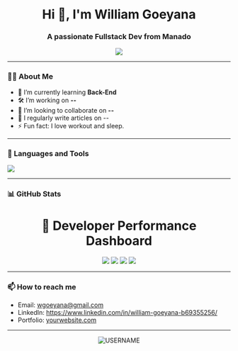 <!-- GitHub Profile README Template -->

<h1 align="center">Hi 👋, I'm William Goeyana</h1>
<h3 align="center">A passionate Fullstack Dev from Manado</h3>

<p align="center">
  <img src="https://readme-typing-svg.herokuapp.com/?lines=Welcome+to+my+GitHub!;I+love+coding+💻;Always+learning+something+new!" />
</p>

---

### 🧑‍💻 About Me

- 🌱 I’m currently learning **Back-End**
- 🛠️ I’m working on **--**
- 👯 I’m looking to collaborate on **--**
- 📝 I regularly write articles on --
- ⚡ Fun fact: I love workout and sleep.

---

### 🧰 Languages and Tools

<p>
  <img src="https://skillicons.dev/icons?i=js,ts,react,nodejs,python,java,html,css,figma,git,github,react_native&theme=light" />
</p>

---

### 📊 GitHub Stats

<h1 align="center">🚀 Developer Performance Dashboard</h1>

<p align="center">
  <img src="https://img.shields.io/badge/Code-Clean-success?style=flat-square&logo=codefactor" />
  <img src="https://img.shields.io/badge/Tests-Passed-brightgreen?style=flat-square&logo=jest" />
  <img src="https://img.shields.io/badge/Build-Stable-blue?style=flat-square&logo=github-actions" />
  <img src="https://img.shields.io/badge/Commits-🔥-red?style=flat-square" />
</p>

---

### 📫 How to reach me

- Email: wgoeyana@gmail.com
- LinkedIn: https://www.linkedin.com/in/william-goeyana-b69355256/
- Portfolio: [yourwebsite.com](https://yourwebsite.com)

---

<p align="center">
  <img src="https://komarev.com/ghpvc/?username=USERNAME&label=Profile%20views&color=0e75b6&style=flat" alt="USERNAME" />
</p>
